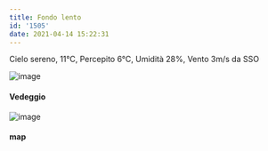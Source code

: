 ```yaml
---
title: Fondo lento
id: '1505'
date: 2021-04-14 15:22:31
---
```


Cielo sereno, 11°C, Percepito 6°C, Umidità 28%, Vento 3m/s da SSO

![image](/images/2021/08/IMG_3776.jpg)

#### Vedeggio

![image](/images/2021/08/20210414-activity-map.png)

#### map